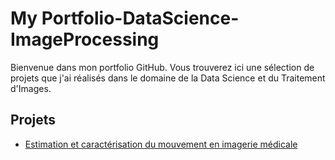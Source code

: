 # My Portfolio-DataScience-ImageProcessing

Bienvenue dans mon portfolio GitHub. Vous trouverez ici une sélection de projets que j'ai réalisés dans le domaine de la Data Science et du Traitement d'Images.

## Projets
- [Estimation et caractérisation du mouvement en imagerie médicale](#)

